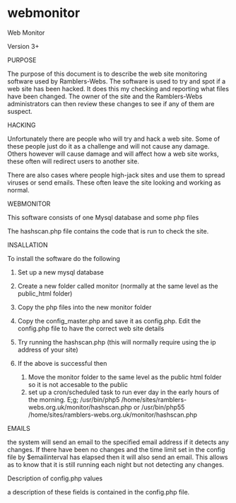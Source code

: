webmonitor
==========

Web Monitor

Version 3+



PURPOSE

The purpose of this document is to describe the web site monitoring software used by Ramblers-Webs. 
The software is used to try and spot if a web site has been hacked. It does this my checking and reporting what files have been changed. 
The owner of the site and the Ramblers-Webs administrators can then review these changes to see if any of them are suspect.

HACKING

Unfortunately there are people who will try and hack a web site. Some of these people just do it as a challenge and will not cause any damage. 
Others however will cause damage and will affect how a web site works, these often will redirect users to another site. 

There are also cases where people high-jack sites and use them to spread viruses or send emails. These often leave the site looking and working as normal.

WEBMONITOR

This software consists of one Mysql database and some php files 

The hashscan.php file contains the code that is run to check the site. 

INSALLATION

To install the software do the following

1. Set up a new mysql database

2. Create a new folder called monitor (normally at the same level as the public_html folder)

3. Copy the php files into the new monitor folder

4. Copy the config_master.php and save it as config.php. Edit the config.php file to have the correct web site details

5. Try running the hashscan.php (this will normally require using the ip address of your site)

6. If the above is successful then 
      1. Move the monitor folder to the same level as the public html folder so it is not accesable to the public
	  2. set up a cron/scheduled task to run ever day in the early hours of the morning. E;g;
           /usr/bin/php5  /home/sites/ramblers-webs.org.uk/monitor/hashscan.php or
           /usr/bin/php55  /home/sites/ramblers-webs.org.uk/monitor/hashscan.php

EMAILS

the system will send an email to the specified email address if it detects any changes.
If there have been no changes and the time limit set in the config file by $emailinterval has elapsed then it will also send an email. This allows as to know that it is still running each night but not detecting any changes.

Description of config.php values

a description of these fields is contained in the config.php file.
